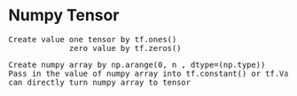 # Numpy Tensor

<pre>
Create value one tensor by tf.ones()
             zero value by tf.zeros()
</pre>

<pre>
Create numpy array by np.arange(0, n , dtype=(np.type))
Pass in the value of numpy array into tf.constant() or tf.Variable()
can directly turn numpy array to tensor
</pre>

